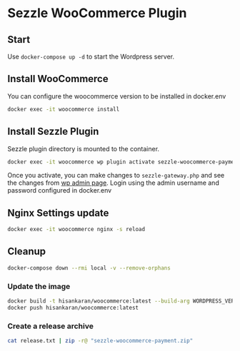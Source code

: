 # Sezzle WooCommerce Plugin

## Start
Use `docker-compose up -d` to start the Wordpress server.

## Install WooCommerce
You can configure the woocommerce version to be installed in docker.env

```bash
docker exec -it woocommerce install
```

## Install Sezzle Plugin
Sezzle plugin directory is mounted to the container.

```bash
docker exec -it woocommerce wp plugin activate sezzle-woocommerce-payment
```

Once you activate, you can make changes to `sezzle-gateway.php` and see the changes from [wp admin page](http://localhost/wp-admin/admin.php?page=wc-settings&tab=checkout&section=sezzlepay). Login using the admin username and password configured in docker.env

## Nginx Settings update
```bash
docker exec -it woocommerce nginx -s reload
```
## Cleanup
```bash
docker-compose down --rmi local -v --remove-orphans
```

### Update the image
```bash
docker build -t hisankaran/woocommerce:latest --build-arg WORDPRESS_VERSION=5.3.2 ./internal/.
docker push hisankaran/woocommerce:latest
```

### Create a release archive
```bash
cat release.txt | zip -r@ "sezzle-woocommerce-payment.zip"
```